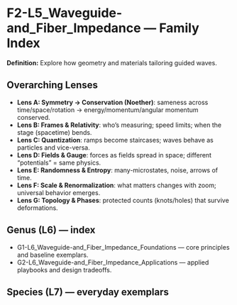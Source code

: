 # F2-L5_Waveguide-and_Fiber_Impedance — Family Index
**Definition:** Explore how geometry and materials tailoring guided waves.

## Overarching Lenses

- **Lens A: Symmetry -> Conservation (Noether)**: sameness across time/space/rotation → energy/momentum/angular momentum conserved.
- **Lens B: Frames & Relativity**: who’s measuring; speed limits; when the stage (spacetime) bends.
- **Lens C: Quantization**: ramps become staircases; waves behave as particles and vice-versa.
- **Lens D: Fields & Gauge**: forces as fields spread in space; different “potentials” = same physics.
- **Lens E: Randomness & Entropy**: many-microstates, noise, arrows of time.
- **Lens F: Scale & Renormalization**: what matters changes with zoom; universal behavior emerges.
- **Lens G: Topology & Phases**: protected counts (knots/holes) that survive deformations.

## Genus (L6) — index
- G1-L6_Waveguide-and_Fiber_Impedance_Foundations — core principles and baseline exemplars.
- G2-L6_Waveguide-and_Fiber_Impedance_Applications — applied playbooks and design tradeoffs.

## Species (L7) — everyday exemplars
